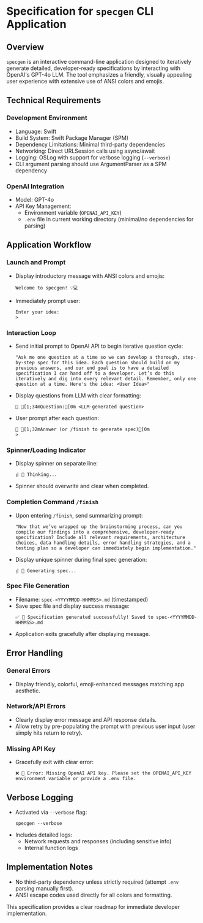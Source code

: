 # Specification for `specgen` CLI Application

## Overview
`specgen` is an interactive command-line application designed to iteratively generate detailed, developer-ready specifications by interacting with OpenAI's GPT-4o LLM. The tool emphasizes a friendly, visually appealing user experience with extensive use of ANSI colors and emojis.

## Technical Requirements

### Development Environment
- Language: Swift
- Build System: Swift Package Manager (SPM)
- Dependency Limitations: Minimal third-party dependencies
- Networking: Direct URLSession calls using async/await
- Logging: OSLog with support for verbose logging (`--verbose`)
- CLI argument parsing should use ArgumentParser as a SPM dependency

### OpenAI Integration
- Model: GPT-4o
- API Key Management:
  - Environment variable (`OPENAI_API_KEY`)
  - `.env` file in current working directory (minimal/no dependencies for parsing)

## Application Workflow

### Launch and Prompt
- Display introductory message with ANSI colors and emojis:
  ```ansi
  Welcome to specgen! 💡💻
  ```
- Immediately prompt user:
  ```ansi
  Enter your idea:
  >
  ```

### Interaction Loop
- Send initial prompt to OpenAI API to begin iterative question cycle:
  ```
  "Ask me one question at a time so we can develop a thorough, step-by-step spec for this idea. Each question should build on my previous answers, and our end goal is to have a detailed specification I can hand off to a developer. Let’s do this iteratively and dig into every relevant detail. Remember, only one question at a time. Here's the idea: <User Idea>"
  ```

- Display questions from LLM with clear formatting:
  ```ansi
  🤖 [1;34mQuestion:[0m <LLM-generated question>
  ```

- User prompt after each question:
  ```ansi
  💬 [1;32mAnswer (or /finish to generate spec)[0m
  >
  ```

### Spinner/Loading Indicator
- Display spinner on separate line:
  ```ansi
  ⣾ 🤖 Thinking...
  ```
- Spinner should overwrite and clear when completed.

### Completion Command `/finish`
- Upon entering `/finish`, send summarizing prompt:
  ```
  "Now that we’ve wrapped up the brainstorming process, can you compile our findings into a comprehensive, developer-ready specification? Include all relevant requirements, architecture choices, data handling details, error handling strategies, and a testing plan so a developer can immediately begin implementation."
  ```
- Display unique spinner during final spec generation:
  ```ansi
  ⣾ 🚀 Generating spec...
  ```

### Spec File Generation
- Filename: `spec-<YYYYMMDD-HHMMSS>.md` (timestamped)
- Save spec file and display success message:
  ```ansi
  ✅ 🎉 Specification generated successfully! Saved to spec-<YYYYMMDD-HHMMSS>.md
  ```
- Application exits gracefully after displaying message.

## Error Handling

### General Errors
- Display friendly, colorful, emoji-enhanced messages matching app aesthetic.

### Network/API Errors
- Clearly display error message and API response details.
- Allow retry by pre-populating the prompt with previous user input (user simply hits return to retry).

### Missing API Key
- Gracefully exit with clear error:
  ```ansi
  ❌ 🔑 Error: Missing OpenAI API key. Please set the OPENAI_API_KEY environment variable or provide a .env file.
  ```

## Verbose Logging
- Activated via `--verbose` flag:
  ```
  specgen --verbose
  ```
- Includes detailed logs:
  - Network requests and responses (including sensitive info)
  - Internal function logs

## Implementation Notes
- No third-party dependency unless strictly required (attempt `.env` parsing manually first).
- ANSI escape codes used directly for all colors and formatting.

This specification provides a clear roadmap for immediate developer implementation.

